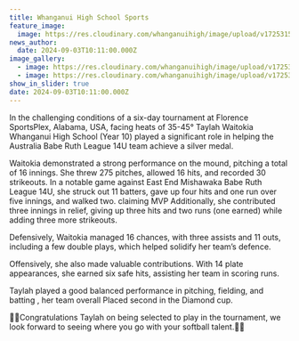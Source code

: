 ```yaml
---
title: Whanganui High School Sports
feature_image:
  image: https://res.cloudinary.com/whanganuihigh/image/upload/v1725315029/News/Taylah.jpg
news_author:
  date: 2024-09-03T10:11:00.000Z
image_gallery:
  - image: https://res.cloudinary.com/whanganuihigh/image/upload/v1725315029/News/Taylah1.jpg
  - image: https://res.cloudinary.com/whanganuihigh/image/upload/v1725315029/News/Taylah2.jpg
show_in_slider: true
date: 2024-09-03T10:11:00.000Z
---
```

In the challenging conditions of a six-day tournament at Florence SportsPlex, Alabama, USA, facing heats of 35-45° Taylah Waitokia Whanganui High School (Year 10) played a significant role in helping the Australia Babe Ruth League 14U team achieve a silver medal.

Waitokia demonstrated a strong performance on the mound, pitching a total of 16 innings. She threw 275 pitches, allowed 16 hits, and recorded 30 strikeouts. In a notable game against East End Mishawaka Babe Ruth League 14U, she struck out 11 batters, gave up four hits and one run over five innings, and walked two. claiming MVP Additionally, she contributed three innings in relief, giving up three hits and two runs (one earned) while adding three more strikeouts.

Defensively, Waitokia managed 16 chances, with three assists and 11 outs, including a few double plays, which helped solidify her team’s defence.

Offensively, she also made valuable contributions. With 14 plate appearances, she earned six safe hits, assisting her team in scoring runs.

Taylah played a good balanced performance in pitching, fielding, and batting ,  her team overall Placed second in the Diamond cup.

💛💚Congratulations Taylah on being selected to play in the tournament, we look forward to seeing where you go with your softball talent.💚💛
